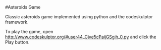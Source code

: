 #Asteroids Game

Classic asteroids game implemented using python and the codeskulptor framework.

To play the game, open http://www.codeskulptor.org/#user44_Cjve5cPaijGSgih_0.py and click the Play button.